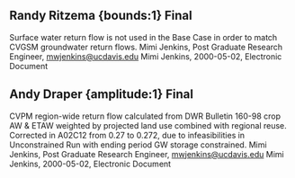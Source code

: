 ## Randy Ritzema {bounds:1} Final
Surface water return flow is not used in the Base Case in order to match CVGSM groundwater return flows.
Mimi Jenkins, Post Graduate Research Engineer, mwjenkins@ucdavis.edu
Mimi Jenkins, 2000-05-02, Electronic Document

## Andy Draper {amplitude:1} Final
CVPM region-wide return flow calculated from DWR Bulletin 160-98 crop AW & ETAW weighted by projected land use combined with regional reuse.  Corrected in A02C12 from 0.27 to 0.272, due to infeasibilities in Unconstrained Run with ending period GW storage constrained.
Mimi Jenkins, Post Graduate Research Engineer, mwjenkins@ucdavis.edu
Mimi Jenkins, 2000-05-02, Electronic Document
